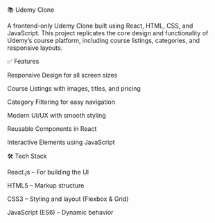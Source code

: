 📚 Udemy Clone

A frontend-only Udemy Clone built using React, HTML, CSS, and JavaScript. This project replicates the core design and functionality of Udemy’s course platform, including course listings, categories, and responsive layouts.

✅ Features

Responsive Design for all screen sizes

Course Listings with images, titles, and pricing

Category Filtering for easy navigation

Modern UI/UX with smooth styling

Reusable Components in React

Interactive Elements using JavaScript

🛠 Tech Stack

React.js – For building the UI

HTML5 – Markup structure

CSS3 – Styling and layout (Flexbox & Grid)

JavaScript (ES6) – Dynamic behavior
